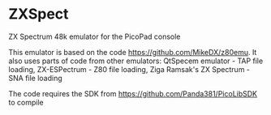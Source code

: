 # ZXSpect
ZX Spectrum 48k emulator for the PicoPad console

This emulator is based on the code https://github.com/MikeDX/z80emu.
It also uses parts of code from other emulators:
QtSpecem emulator - TAP file loading,
ZX-ESPectrum - Z80 file loading,
Ziga Ramsak's ZX Spectrum - SNA file loading

The code requires the SDK from https://github.com/Panda381/PicoLibSDK to compile
